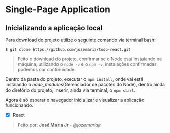 # Single-Page Application

##  Inicializando a aplicação local

Para download do projeto utilize o seguinte comando via terminal bash:

    $ git clone https://github.com/jozemaria/todo-react.git

> Feito o download do projeto, confirmar se o Node está instalando na máquina, utilizando o `node -v` e o `npm -v`, instalações confirmadas, podemos dar continuidade.

Dentro da pasta do projeto,  executar o `npm install`, onde vai está instalando o *node_modules*(Gerenciador de pacotes do Node), dentro ainda do diretório do projeto, inserir, ainda via terminal, o `npm start`. 

Agora é só esperar o navegador inicializar e visualizar a aplicação funcionando.

 - [x] React


> Feito por: **José Maria Jr** - *@jozemariajr*
